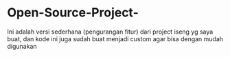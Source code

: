 # Open-Source-Project-
Ini adalah versi sederhana (pengurangan fitur) dari project iseng yg saya buat, dan kode ini juga sudah buat menjadi custom agar bisa dengan mudah digunakan
